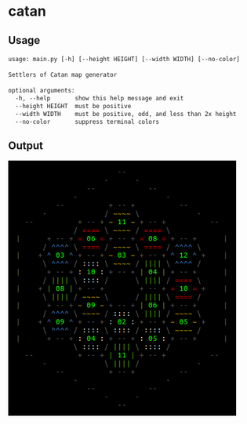 # catan

## Usage

```
usage: main.py [-h] [--height HEIGHT] [--width WIDTH] [--no-color]

Settlers of Catan map generator

optional arguments:
  -h, --help       show this help message and exit
  --height HEIGHT  must be positive
  --width WIDTH    must be positive, odd, and less than 2x height
  --no-color       suppress terminal colors
```

## Output

![](https://github.com/mackorone/catan/blob/master/image.png)
